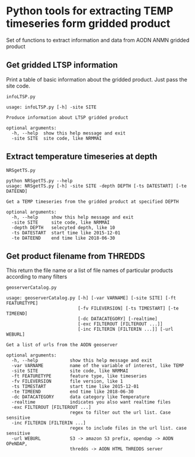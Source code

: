 # Python tools for extracting TEMP timeseries form gridded product

Set of functions to extract information and data from AODN ANMN gridded product

## Get gridded LTSP information

Print a table of basic information about the gridded product. Just pass the site code.

`infoLTSP.py`

```
usage: infoLTSP.py [-h] -site SITE

Produce information about LTSP gridded product

optional arguments:
  -h, --help  show this help message and exit
  -site SITE  site code, like NRMMAI

```

## Extract temperature timeseries at depth

`NRSgetTS.py`

```
python NRSgetTS.py --help
usage: NRSgetTS.py [-h] -site SITE -depth DEPTH [-ts DATESTART] [-te DATEEND]

Get a TEMP timeseries from the gridded product at specified DEPTH

optional arguments:
  -h, --help     show this help message and exit
  -site SITE     site code, like NRMMAI
  -depth DEPTH   selecyted depth, like 10
  -ts DATESTART  start time like 2015-12-01
  -te DATEEND    end time like 2018-06-30
```

## Get product filename from THREDDS

This return the file name or a list of file names of particular products according to many filters

`geoserverCatalog.py` 

```
usage: geoserverCatalog.py [-h] [-var VARNAME] [-site SITE] [-ft FEATURETYPE]
                           [-fv FILEVERSION] [-ts TIMESTART] [-te TIMEEND]
                           [-dc DATACATEGORY] [-realtime]
                           [-exc FILTEROUT [FILTEROUT ...]]
                           [-inc FILTERIN [FILTERIN ...]] [-url WEBURL]

Get a list of urls from the AODN geoserver

optional arguments:
  -h, --help            show this help message and exit
  -var VARNAME          name of the variable of interest, like TEMP
  -site SITE            site code, like NRMMAI
  -ft FEATURETYPE       feature type, like timeseries
  -fv FILEVERSION       file version, like 1
  -ts TIMESTART         start time like 2015-12-01
  -te TIMEEND           end time like 2018-06-30
  -dc DATACATEGORY      data category like Temperature
  -realtime             indicates you also want realtime files
  -exc FILTEROUT [FILTEROUT ...]
                        regex to filter out the url list. Case sensitive
  -inc FILTERIN [FILTERIN ...]
                        regex to include files in the url list. case sensitive
  -url WEBURL           S3 -> amazon S3 prefix, opendap -> AODN OPeNDAP,
                        thredds -> AODN HTML THREDDS server

```